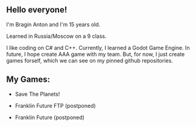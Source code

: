 ## Hello everyone! 

I'm Bragin Anton and I'm 15 years old.

Learned in Russia/Moscow on a 9 class.

I like coding on C# and C++. 
Currently, I learned a Godot Game Engine. In future, I hope create AAA game with my team.
But, for now, I just create games forself, which we can see on my pinned github repositories.

## My Games:
  - Save The Planets!

  - Franklin Future FTP (postponed)

  - Franklin Future (postponed)

